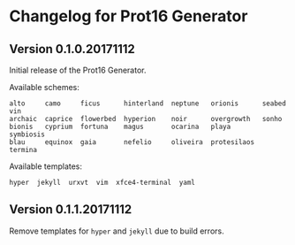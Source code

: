 # Changelog for Prot16 Generator

## Version 0.1.0.20171112

Initial release of the Prot16 Generator.

Available schemes:

```
alto     camo     ficus      hinterland  neptune   orionis      seabed     vin
archaic  caprice  flowerbed  hyperion    noir      overgrowth   sonho
bionis   cyprium  fortuna    magus       ocarina   playa        symbiosis
blau     equinox  gaia       nefelio     oliveira  protesilaos  termina
```
Available templates:

```
hyper  jekyll  urxvt  vim  xfce4-terminal  yaml
```

## Version 0.1.1.20171112

Remove templates for `hyper` and `jekyll` due to build errors.
